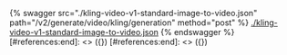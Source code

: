 [#references:start]: <> ({ "template": "openapi" })
[#references:start]: <> ({ "template": "openapi" })
{% swagger src="./kling-video-v1-standard-image-to-video.json" path="/v2/generate/video/kling/generation" method="post" %}
[./kling-video-v1-standard-image-to-video.json](./kling-video-v1-standard-image-to-video.json)
{% endswagger %}
[#references:end]: <> ({})
[#references:end]: <> ({})